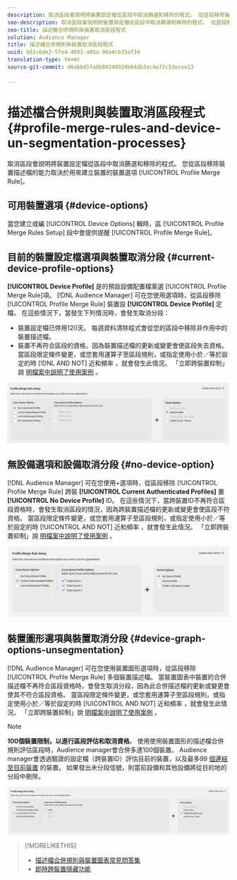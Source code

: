 ```yaml
---
description: 取消區段會說明將裝置設定檔從區段中取消篩選和移除的程式。 從區段移除裝置描述檔的能力取決於用來建立描述檔合併規則的裝置選項。
seo-description: 取消區段會說明將裝置設定檔從區段中取消篩選和移除的程式。 從區段移除裝置描述檔的能力取決於用來建立描述檔合併規則的裝置選項。
seo-title: 描述檔合併規則與裝置取消區段程式
solution: Audience Manager
title: 描述檔合併規則與裝置取消區段程式
uuid: b61c6de3-5fe4-4892-a05a-96a4cb35af34
translation-type: tm+mt
source-git-commit: d6abb45fa8b88248920b64db3ac4e72c53ecee13

---
```



# 描述檔合併規則與裝置取消區段程式 {#profile-merge-rules-and-device-un-segmentation-processes}

取消區段會說明將裝置設定檔從區段中取消篩選和移除的程式。 您從區段移除裝置描述檔的能力取決於用來建立裝置的裝置選項 [!UICONTROL Profile Merge Rule]。

## 可用裝置選項 {#device-options}

當您建立或編 [!UICONTROL Device Options] 輯時，區 [!UICONTROL Profile Merge Rules Setup] 段中會提供提醒 [!UICONTROL Profile Merge Rule]。

## 目前的裝置設定檔選項與裝置取消分段 {#current-device-profile-options}

**[!UICONTROL Device Profile]** 是的預設設備配置檔案選 [!UICONTROL Profile Merge Rule]項。 [!DNL Audience Manager] 可在您使用選項時，從區段移除 [!UICONTROL Profile Merge Rule] 裝置設 **[!UICONTROL Device Profile]** 定檔。 在這些情況下，當發生下列情況時，會發生取消分段：

* 裝置設定檔已停用120天。 每週資料清除程式會從您的區段中移除非作用中的裝置描述檔。
* 裝置不再符合區段的資格，因為裝置描述檔的更新或變更會使區段失去資格。 當區段限定條件變更，或您套用運算子至區段規則，或指定使用小於／等於設定的時 [!DNL AND NOT] 近和頻率 [](../segments/recency-and-frequency.md) ，就會發生此情況。 「立即跨裝置抑制」說 [明檔案中說明了使用案例](instant-cross-device-suppression.md) 。

![僅限裝置](assets/device-only.png)

## 無設備選項和設備取消分段 {#no-device-option}

[!DNL Audience Manager] 可在您使用+選項時，從區段移除 [!UICONTROL Profile Merge Rule] 跨裝 **[!UICONTROL Current Authenticated Profiles]** 置 **[!UICONTROL No Device Profile]** ID。 在這些情況下，當跨裝置ID不再符合區段資格時，會發生取消區段的情況，因為跨裝置描述檔的更新或變更會使區段不符資格。 當區段限定條件變更，或您套用運算子至區段規則，或指定使用小於／等於設定的時 [!UICONTROL AND NOT] 近和頻率 [](../segments/recency-and-frequency.md) ，就會發生此情況。 「立即跨裝置抑制」說 [明檔案中說明了使用案例](instant-cross-device-suppression.md) 。

![](assets/current-no-device.png)

## 裝置圖形選項與裝置取消分段 {#device-graph-options-unsegmentation}

[!DNL Audience Manager] 可在您使用裝置圖形選項時，從區段移除 [!UICONTROL Profile Merge Rule] 多個裝置描述檔。 當裝置圖表中裝置的合併描述檔不再符合區段資格時，會發生取消分段，因為此合併描述檔的更新或變更會使其不符合區段資格。 當區段限定條件變更，或您套用運算子至區段規則，或指定使用小於／等於設定的時 [!UICONTROL AND NOT] 近和頻率 [](../segments/recency-and-frequency.md) ，就會發生此情況。 「立即跨裝置抑制」說 [明檔案中說明了使用案例](instant-cross-device-suppression.md) 。

>[!NOTE]
>
>**100個裝置限制，以進行區段評估和取消資格**。
>使用使用裝置圖形的描述檔合併規則評估區段時，Audience manager會合併多達100個裝置。 Audience manager會透過驗證的設定檔（跨裝置ID）評估目前的裝置，以及最多99 [個連結至目前裝置](../../reference/visitor-authentication-states.md) 的裝置。 如果發出未分段信號，則當前設備和其他設備將從目的地的分段中刪除。

![](assets/last-device-graph.png)

>[!MORELIKETHIS]
>
>* [描述檔合併規則與裝置圖表常見問答集](../../faq/faq-profile-merge.md)
>* [即時跨裝置隱藏功能](instant-cross-device-suppression.md)

